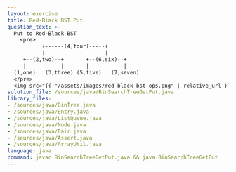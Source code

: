 ```yaml
---
layout: exercise
title: Red-Black BST Put
question_text: >-
  Put to Red-Black BST
    <pre>
           +------(4,four)-----+
           |                   |
     +--(2,two)--+       +--(6,six)--+
     |           |       |           |
  (1,one)   (3,three) (5,five)   (7,seven)
  </pre>
  <img src="{{ "/assets/images/red-black-bst-ops.png" | relative_url }}">
solution_file: /sources/java/BinSearchTreeGetPut.java
library_files:
- /sources/java/BinTree.java
- /sources/java/Entry.java
- /sources/java/ListQueue.java
- /sources/java/Node.java
- /sources/java/Pair.java
- /sources/java/Assert.java
- /sources/java/ArrayUtil.java
language: java
command: javac BinSearchTreeGetPut.java && java BinSearchTreeGetPut
---
```

